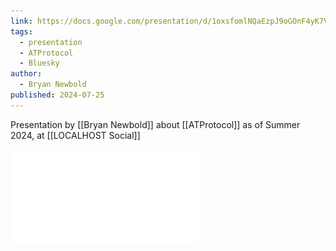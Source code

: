 ```yaml
---
link: https://docs.google.com/presentation/d/1oxsfomlNQaEzpJ9oGOnF4yK7VAvz0igdcM9pG-J6R-E/
tags:
  - presentation
  - ATProtocol
  - Bluesky
author:
  - Bryan Newbold
published: 2024-07-25
---
```

Presentation by [[Bryan Newbold]] about [[ATProtocol]] as of Summer 2024, at [[LOCALHOST Social]]

![](/assets/2024/Bluesky_LOCALHOST_July2024.pdf)



